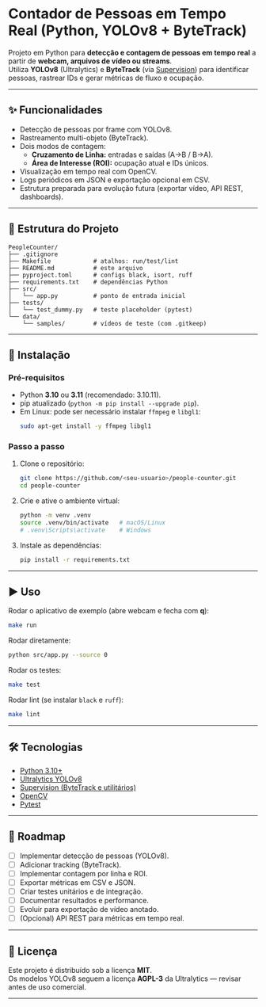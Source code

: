 # Contador de Pessoas em Tempo Real (Python, YOLOv8 + ByteTrack)

Projeto em Python para **detecção e contagem de pessoas em tempo real** a partir de **webcam, arquivos de vídeo ou streams**.  
Utiliza **YOLOv8** (Ultralytics) e **ByteTrack** (via [Supervision](https://github.com/roboflow/supervision)) para identificar pessoas, rastrear IDs e gerar métricas de fluxo e ocupação.  

---

## ✨ Funcionalidades
- Detecção de pessoas por frame com YOLOv8.
- Rastreamento multi-objeto (ByteTrack).
- Dois modos de contagem:
  - **Cruzamento de Linha:** entradas e saídas (A→B / B→A).
  - **Área de Interesse (ROI):** ocupação atual e IDs únicos.
- Visualização em tempo real com OpenCV.
- Logs periódicos em JSON e exportação opcional em CSV.
- Estrutura preparada para evolução futura (exportar vídeo, API REST, dashboards).

---

## 📂 Estrutura do Projeto
```
PeopleCounter/
├── .gitignore
├── Makefile            # atalhos: run/test/lint
├── README.md           # este arquivo
├── pyproject.toml      # configs black, isort, ruff
├── requirements.txt    # dependências Python
├── src/
│   └── app.py          # ponto de entrada inicial
├── tests/
│   └── test_dummy.py   # teste placeholder (pytest)
└── data/
    └── samples/        # vídeos de teste (com .gitkeep)
```

---

## 🚀 Instalação

### Pré-requisitos
- Python **3.10** ou **3.11** (recomendado: 3.10.11).
- pip atualizado (`python -m pip install --upgrade pip`).
- Em Linux: pode ser necessário instalar `ffmpeg` e `libgl1`:
  ```bash
  sudo apt-get install -y ffmpeg libgl1
  ```

### Passo a passo
1. Clone o repositório:
   ```bash
   git clone https://github.com/<seu-usuario>/people-counter.git
   cd people-counter
   ```

2. Crie e ative o ambiente virtual:
   ```bash
   python -m venv .venv
   source .venv/bin/activate   # macOS/Linux
   # .venv\Scripts\activate    # Windows
   ```

3. Instale as dependências:
   ```bash
   pip install -r requirements.txt
   ```

---

## ▶️ Uso

Rodar o aplicativo de exemplo (abre webcam e fecha com **q**):
```bash
make run
```

Rodar diretamente:
```bash
python src/app.py --source 0
```

Rodar os testes:
```bash
make test
```

Rodar lint (se instalar `black` e `ruff`):
```bash
make lint
```

---

## 🛠️ Tecnologias
- [Python 3.10+](https://www.python.org/)
- [Ultralytics YOLOv8](https://github.com/ultralytics/ultralytics)
- [Supervision (ByteTrack e utilitários)](https://github.com/roboflow/supervision)
- [OpenCV](https://opencv.org/)
- [Pytest](https://docs.pytest.org/)

---

## 📌 Roadmap
- [ ] Implementar detecção de pessoas (YOLOv8).
- [ ] Adicionar tracking (ByteTrack).
- [ ] Implementar contagem por linha e ROI.
- [ ] Exportar métricas em CSV e JSON.
- [ ] Criar testes unitários e de integração.
- [ ] Documentar resultados e performance.
- [ ] Evoluir para exportação de vídeo anotado.
- [ ] (Opcional) API REST para métricas em tempo real.

---

## 📄 Licença
Este projeto é distribuído sob a licença **MIT**.  
Os modelos YOLOv8 seguem a licença **AGPL-3** da Ultralytics — revisar antes de uso comercial.

---

